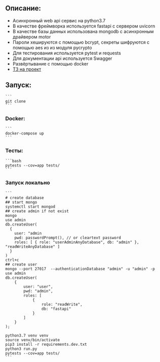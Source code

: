 ## Описание:
- Асинхронный web api сервис на python3.7
- В качестве фреймворка используется fastapi с сервером uvicorn
- В качестве базы данных использована mongodb с асинхронным драйвером motor
- Пароли хешируются с помощью bcrypt, секреты шифруются с помощью aes из из модуля pycrypto
- Для тестирования используется pytest и requests
- Для документации api используется Swagger
- Развёртывание с помощью docker
- [ТЗ на проект](ТЗ.md)

## Запуск:
	```
	git clone
	```
### Docker:
	```
	docker-compose up
	```
### Тесты:
	```bash
	pytests --cov=app tests/
	```
### Запуск локально 
	```
	# create database
	## start mongo
	systemctl start mongod
	## create admin if not exist
	mongo
	use admin
	db.createUser(
	  {
	    user: "admin
	    pwd: passwordPrompt(), // or cleartext password
	    roles: [ { role: "userAdminAnyDatabase", db: "admin" }, "readWriteAnyDatabase" ]
	  }
	)
	ctrl+c
	## create user
	mongo --port 27017  --authenticationDatabase "admin" -u "admin" -p
	use admin
	db.createUser(
		{
		    user: "user",
		    pwd: "admin",
		    roles: [
		        {
		            role: "readWrite",
		            db: "fastapi"
		        }
		    ]
		}
	);
	
	python3.7 venv venv
	source venv/bin/activate
	pip3 install -r requirements.dev.txt
	python3 run.py
	pytests --cov=app tests/
	```
